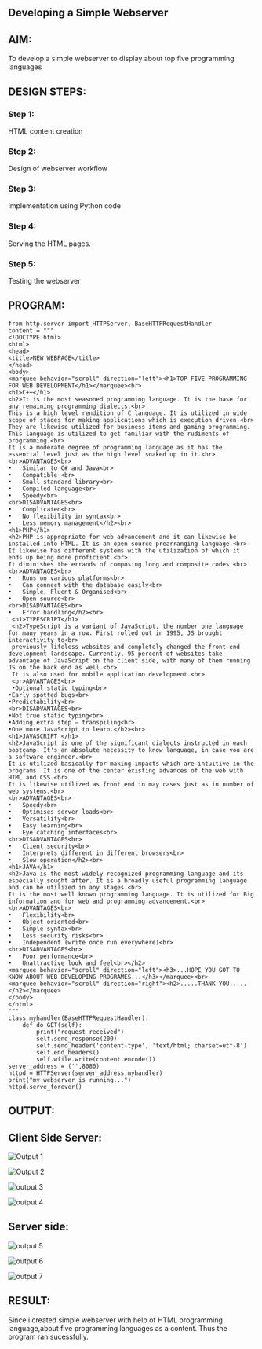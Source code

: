 ## Developing a Simple Webserver
## AIM:
To develop a simple webserver to display about top five programming languages

## DESIGN STEPS:
### Step 1:
HTML content creation
### Step 2:
Design of webserver workflow
### Step 3:
Implementation using Python code
### Step 4:
Serving the HTML pages.
### Step 5:
Testing the webserver

## PROGRAM:
```
from http.server import HTTPServer, BaseHTTPRequestHandler
content = """ 
<!DOCTYPE html>
<html>
<head>
<title>NEW WEBPAGE</title>
</head>
<body>
<marquee behavior="scroll" direction="left"><h1>TOP FIVE PROGRAMMING FOR WEB DEVELOPMENT</h1></marquee><br>
<h1>C++</h1>
<h2>It is the most seasoned programming language. It is the base for any remaining programming dialects.<br>
This is a high level rendition of C language. It is utilized in wide scope of stages for making applications which is execution driven.<br>
They are likewise utilized for business items and gaming programming. This language is utilized to get familiar with the rudiments of programming.<br>
It is a moderate degree of programming language as it has the essential level just as the high level soaked up in it.<br>
<br>ADVANTAGES<br>
•	Similar to C# and Java<br>
•	Compatible <br>
•	Small standard library<br>
•	Compiled language<br>
•	Speedy<br>
<br>DISADVANTAGES<br>
•	Complicated<br>
•	No flexibility in syntax<br>
•	Less memory management</h2><br>
<h1>PHP</h1>
<h2>PHP is appropriate for web advancement and it can likewise be installed into HTML. It is an open source prearranging language.<br>
It likewise has different systems with the utilization of which it ends up being more proficient.<br>
It diminishes the errands of composing long and composite codes.<br>
<br>ADVANTAGES<br>
•	Runs on various platforms<br>
•	Can connect with the database easily<br>
•	Simple, Fluent & Organised<br>
•	Open source<br>
<br>DISADVANTAGES<br>
•	Error handling</h2><br>
 <h1>TYPESCRIPT</h1>
 <h2>TypeScript is a variant of JavaScript, the number one language for many years in a row. First rolled out in 1995, JS brought interactivity to<br>
 previously lifeless websites and completely changed the front-end development landscape. Currently, 95 percent of websites take advantage of JavaScript on the client side, with many of them running JS on the back end as well.<br>
 It is also used for mobile application development.<br>
 <br>ADVANTAGES<br>
 •Optional static typing<br>
•Early spotted bugs<br>
•Predictability<br>
<br>DISADVANTAGES<br>
•Not true static typing<br>
•Adding extra step — transpiling<br>
•One more JavaScript to learn.</h2><br>
<h1>JAVASCRIPT </h1>
<h2>JavaScript is one of the significant dialects instructed in each bootcamp. It's an absolute necessity to know language, in case you are a software engineer.<br>
It is utilized basically for making impacts which are intuitive in the programs. It is one of the center existing advances of the web with HTML and CSS.<br>
It is likewise utilized as front end in may cases just as in number of web systems.<br>
<br>ADVANTAGES<br>
•	Speedy<br>
•	Optimises server loads<br>
•	Versatility<br>
•	Easy learning<br>
•	Eye catching interfaces<br>
<br>DISADVANTAGES<br>
•	Client security<br>
•	Interprets different in different browsers<br>
•	Slow operation</h2><br>
<h1>JAVA</h1>
<h2>Java is the most widely recognized programming language and its especially sought after. It is a broadly useful programming language and can be utilized in any stages.<br>
It is the most well known programming language. It is utilized for Big information and for web and programming advancement.<br>
<br>ADVANTAGES<br>
•	Flexibility<br>
•	Object oriented<br>
•	Simple syntax<br>
•	Less security risks<br>
•	Independent (write once run everywhere)<br>
<br>DISADVANTAGES<br>
•	Poor performance<br>
•	Unattractive look and feel<br></h2>
<marquee behavior="scroll" direction="left"><h3>...HOPE YOU GOT TO KNOW ABOUT WEB DEVELOPING PROGRAMES...</h3></marquee><br>
<marquee behavior="scroll" direction="right"><h2>.....THANK YOU.....</h2></marquee>
</body>
</html>
"""
class myhandler(BaseHTTPRequestHandler):
    def do_GET(self):
        print("request received")
        self.send_response(200)
        self.send_header('content-type', 'text/html; charset=utf-8')
        self.end_headers()
        self.wfile.write(content.encode())
server_address = ('',8080)
httpd = HTTPServer(server_address,myhandler)
print("my webserver is running...")
httpd.serve_forever()
```


## OUTPUT:

## Client Side Server:

![Output 1](jee1.png)

![Output 2](jee2.png)

![output 3](jee3.png)

![output 4](jee4.png)

## Server side:

![output 5](jee5.png)

![output 6](jee6.png)

![output 7](jee7.png)

## RESULT:

Since i created simple webserver with help of HTML programming language,about five programming languages as a content. Thus the program ran sucessfully.

